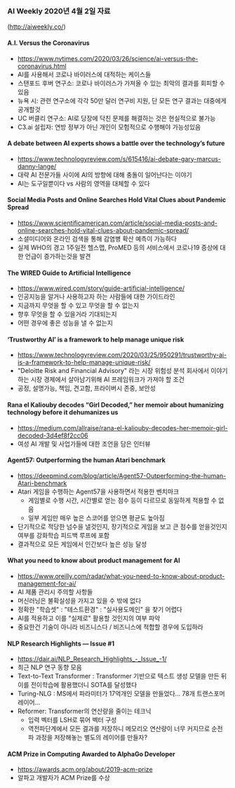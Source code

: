 
### AI Weekly 2020년 4월 2일 자료
(http://aiweekly.co/)

#### A.I. Versus the Coronavirus
- https://www.nytimes.com/2020/03/26/science/ai-versus-the-coronavirus.html
- AI를 사용해서 코로나 바이러스에 대적하는 케이스들
- 스탠포드 후버 연구소: 코로나 바이러스가 가져올 수 있는 최악의 결과를 회피할 수 있음
- 뉴욕 시: 관련 연구소에 각각 50만 달러 연구비 지원, 단 모든 연구 결과는 대중에게 공개할것
- UC 버클리 연구소: AI로 당장에 닥친 문제를 해결하는 것은 현실적으로 불가능
- C3.ai 설립자: 연방 정부가 아닌 개인이 모험적으로 수행해야 가능성있음


#### A debate between AI experts shows a battle over the technology’s future
- https://www.technologyreview.com/s/615416/ai-debate-gary-marcus-danny-lange/
- 대략 AI 전문가들 사이에 AI의 방향에 대해 충돌이 일어난다는 이야기
- AI는 도구일뿐이다 vs 사람의 영역을 대체할 수 있다


#### Social Media Posts and Online Searches Hold Vital Clues about Pandemic Spread
- https://www.scientificamerican.com/article/social-media-posts-and-online-searches-hold-vital-clues-about-pandemic-spread/
- 소셜미디어와 온라인 검색을 통해 감염병 확산 예측이 가능하다
- 실제 WHO의 경고 1주일전 헬스맵, ProMED 등의 서비스에서 코로나19 증상에 대한 언급이 증가하는것을 발견


#### The WIRED Guide to Artificial Intelligence
- https://www.wired.com/story/guide-artificial-intelligence/
- 인공지능을 알거나 사용하고자 하는 사람들에 대한 가이드라인
- 지금까지 무엇을 할 수 있고 무엇을 할 수 없는지
- 향후 무엇을 할 수 있을거라 기대되는지
- 어떤 경우에 좋은 성능을 낼 수 없는지


#### ‘Trustworthy AI’ is a framework to help manage unique risk
- https://www.technologyreview.com/2020/03/25/950291/trustworthy-ai-is-a-framework-to-help-manage-unique-risk/
- "Deloitte Risk and Financial Advisory" 라는 시장 위험성 분석 회사에서 이야기하는 시장 경제에서 살아남기위해 AI 프레임워크가 가져야 할 조건
- 공정, 설명가능, 책임, 견고함, 프라이버시 존중, 보안성


#### Rana el Kaliouby decodes “Girl Decoded,” her memoir about humanizing technology before it dehumanizes us
- https://medium.com/allraise/rana-el-kaliouby-decodes-her-memoir-girl-decoded-3d4ef8f2cc06
- 여성 AI 개발 및 사업가들에 대한 조언을 담은 인터뷰


#### Agent57: Outperforming the human Atari benchmark
- https://deepmind.com/blog/article/Agent57-Outperforming-the-human-Atari-benchmark
- Atari 게임을 수행하는 Agent57을 사용하면서 적용한 벤치마크
  - 게임별로 수행 시간, 시간별로 얻는 점수 등이 다르므로 동일하게 적용할 수 없음
  - 일부 게임만 매우 높은 스코어를 얻으면 평균도 높아짐
- 단기적으로 적당한 넘수을 낼것인지, 장기적으로 게임을 보고 큰 점수를 얻을것인지 여부를 강화학습 피드백 루프에 포함
- 결과적으로 모든 게임에서 인간보다 높은 성능 달성


#### What you need to know about product management for AI
- https://www.oreilly.com/radar/what-you-need-to-know-about-product-management-for-ai/
- AI 제품 관리시 주의할 사항들
- 머신러닝은 불확실성을 가지고 있을 수 밖에 없다
- 정확한 "학습셋" : "테스트환경" : "실사용도메인" 을 찾기 어렵다
- AI를 적용하고 이를 "실제로" 활용할 것인지의 여부 파악
- 중요한건 기술이 아니라 비즈니스다 / 비즈니스에 적합할 경우에 도입하라


#### NLP Research Highlights — Issue #1
- https://dair.ai/NLP_Research_Highlights_-_Issue_-1/
- 최근 NLP 연구 동향 모음
- Text-to-Text Transformer : Transformer 기반으로 텍스트 생성 모델을 만든 뒤 이를 전이학습에 활용했더니 SOTA를 달성했다
- Turing-NLG : MS에서 파라미터가 17억개인 모델을 만들었다... 78개 트랜스포머 레이어...
- Reformer: Transformer의 연산량을 줄이는 테크닉
  - 입력 벡터를 LSH로 묶어 벡터 구성
  - 역전파단계에서 모든 결과를 저장하니 메모리오 연산량이 너무 커지므로 순전파 과정을 저장해놓는 별도의 레이어를 만들자?


#### ACM Prize in Computing Awarded to AlphaGo Developer
- https://awards.acm.org/about/2019-acm-prize
- 알파고 개발자가 ACM Prize를 수상










